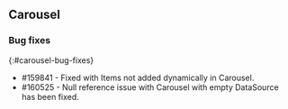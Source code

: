 ## Carousel

### Bug fixes
{:#carousel-bug-fixes}

* \#159841 - Fixed with Items not added dynamically in Carousel.
* \#160525 - Null reference issue with Carousel with empty DataSource has been fixed.